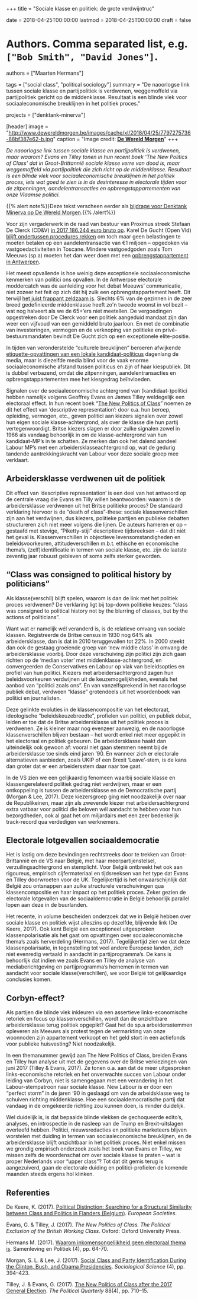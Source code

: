 +++
title = "Sociale klasse en politiek: de grote verdwijntruc"

date = 2018-04-25T00:00:00
lastmod = 2018-04-25T00:00:00
draft = false

# Authors. Comma separated list, e.g. `["Bob Smith", "David Jones"]`.
authors = ["Maarten Hermans"]

tags = ["social class", "political sociology"]
summary = "De naoorlogse link tussen sociale klasse en partijpolitiek is verdwenen, weggemoffeld via partijpolitiek gericht op de middenklasse. Resultaat is een blinde vlek voor sociaaleconomische breuklijnen in het politiek proces."

projects = ["denktank-minerva"]

[header]
image = "http://www.dewereldmorgen.be/images/cache/xl/2018/04/25/7797275736-88bf387e62-b.jpg"
caption = "Image credit: [**De Wereld Morgen**](http://dewereldmorgen.be/)"
+++

*De naoorlogse link tussen sociale klasse en partijpolitiek is verdwenen, maar waarom? Evans en Tilley tonen in hun recent boek ‘The New Politics of Class’ dat in Groot-Brittannië sociale klasse verre van dood is, maar weggemoffeld via partijpolitiek die zich richt op de middenklasse. Resultaat is een blinde vlek voor sociaaleconomische breuklijnen in het politiek proces, iets wat goed te zien is in de desinteresse in electorale tijden voor de zitpenningen, aandelentransacties en opbrengstappartementen van onze Vlaamse politici.*

{{% alert note%}}Deze tekst verscheen eerder als [bijdrage voor Denktank Minerva op De Wereld Morgen](http://www.dewereldmorgen.be/artikel/2018/04/25/sociale-klasse-en-politiek-de-grote-verdwijntruc).{{% /alert%}}

Voor zijn vergaderwerk in de raad van bestuur van Proximus streek Stefaan De Clerck (CD&V) [in 2017 186.244 euro bruto op](http://www.knack.be/nieuws/belgie/toplonen-bij-proximus-waarom-laten-we-dit-toe/article-opinion-978011.html). Karel De Gucht (Open Vld) [blijft ondertussen procedures rekken](https://www.tijd.be/politiek-economie/belgie-algemeen/Fiscus-wil-dading-sluiten-met-De-Gucht/10004084) om toch maar geen belastingen te moeten betalen op een aandelentransactie van €1 miljoen – opgedoken via vastgoedactiviteiten in Toscane. Mindere vastgoedgoden zoals Tom Meeuws (sp.a) moeten het dan weer doen met een [opbrengstappartement in Antwerpen](https://www.demorgen.be/politiek/antwerps-sp-a-boegbeeld-tom-meeuws-belegde-zelf-in-appartement-b9631e3e/).

Het meest opvallende is hoe weinig deze exceptionele sociaaleconomische kenmerken van politici ons opvallen. In de Antwerpse electorale moddercatch was de aanleiding voor het debat Meeuws’ communicatie, niet zozeer het feit op zich dát hij zulk een opbrengstappartement heeft. Dit terwijl [het juist frappant zeldzaam is](http://www.knack.be/nieuws/belgie/factcheck-heeft-de-modale-vlaming-echt-twee-of-meer-huizen/article-analyse-586891.html). Slechts 6% van de gezinnen in de zeer breed gedefinieerde middenklasse heeft zo'n tweede woonst in vol bezit – wat nog halveert als we de 65+’ers niet meetellen. De vergoedingen opgestreken door De Clerck voor een politiek aangeduid mandaat zijn dan weer een vijfvoud van een gemiddeld bruto jaarloon. En met de combinatie van investeringen, vermogen en de verknoping van politieke en privé-bestuursmandaten bevindt De Gucht zich op een exceptionele elite-positie.

In tijden van veronderstelde “culturele breuklijnen” beroeren afwijkende [etiquette-opvattingen van een lokale kandidaat-politicus](https://www.demorgen.be/politiek/kritiek-op-ultraorthodoxe-jood-die-vrouwen-de-hand-niet-wil-schudden-zwelt-aan-bc2b07c3/) dagenlang de media, maar is diezelfde media blind voor de vaak enorme sociaaleconomische afstand tussen politicus en zijn of haar kiespubliek. Dit is dubbel verbazend, omdat die zitpenningen, aandelentransacties en opbrengstappartementen mee het kiesgedrag beïnvloeden.

Signalen over de sociaaleconomische achtergrond van (kandidaat-)politici hebben namelijk volgens Geoffrey Evans en James Tilley weldegelijk een electoraal effect. In hun recent boek “[The New Politics of Class](https://global.oup.com/academic/product/the-new-politics-of-class-9780198755753)” noemen ze dit het effect van ‘descriptive representation’: door o.a. hun beroep, opleiding, vermogen, etc., geven politici aan kiezers signalen over zowel hun eigen sociale klasse-achtergrond, als over de klasse die hun partij vertegenwoordigt. Britse kiezers slagen er door zulke signalen zowel in 1966 als vandaag behoorlijk in om de klasse-achtergrond van hun kandidaat-MP’s in te schatten. Ze merken dan ook het dalend aandeel Labour MP’s met een arbeidersklasseachtergrond op, wat de gedurig tandende aantrekkingskracht van Labour voor deze sociale groep mee verklaart.

## Arbeidersklasse verdwenen uit de politiek

Dit effect van ‘descriptive representation’ is een deel van het antwoord op de centrale vraag die Evans en Tilly willen beantwoorden: waarom is de arbeidersklasse verdwenen uit het Britse politieke proces? De standaard verklaring hiervoor is de “death of class”-these: sociale klassenverschillen zijn aan het verdwijnen, dus kiezers, politieke partijen en publieke debatten structureren zich niet meer volgens die lijnen. De auteurs hameren er op – gestaafd met stevige, “Piketty-stijl” descriptieve tijdsreeksen – dat dit niét het geval is. Klassenverschillen in objectieve levensomstandigheden en beleidsvoorkeuren, attitudeverschillen m.b.t. ethische en economische thema’s, (zelf)identificatie in termen van sociale klasse, etc. zijn de laatste zeventig jaar robuust gebleven of soms zelfs sterker geworden.

## “Class was consigned to political history by politicians”

Als klasse(verschil) blijft spelen, waarom is dan de link met het politiek proces verdwenen? De verklaring ligt bij top-down politieke keuzes: “class was consigned to political history not by the blurring of classes, but by the actions of politicians”.

Want wat er namelijk wél veranderd is, is de relatieve omvang van sociale klassen. Registreerde de Britse census in 1930 nog 64% als arbeidersklasse, dan is dat in 2010 teruggevallen tot 22%. In 2000 steekt dan ook de gestaag groeiende groep van ‘new middle class’ in omvang de arbeidersklasse voorbij. Door deze verschuiving zijn politici zijn zich gaan richten op de ‘median voter’ met middenklasse-achtergrond, en convergeerden de Conservatives en Labour op vlak van beleidsopties en profiel van hun politici. Kiezers met arbeidersachtergrond zagen hun beleidsvoorkeuren verdwijnen uit de keuzemogelijkheden, evenals het aanbod van “politici zoals ons”. En van vanzelfsprekend in het naoorlogse publiek debat, verdween “klasse” grotendeels uit het woordenboek van politici en journalisten.

Deze gelinkte evoluties in de klassencompositie van het electoraat, ideologische “beleidskeuzebreedte”, profielen van politici, en publiek debat, leiden er toe dat de Britse arbeidersklasse uit het politiek proces is verdwenen. Ze is kleiner maar nog evenzeer aanwezig, en de naoorlogse klassenverschillen blijven bestaan – het wordt enkel niet meer opgepikt in het electoraal en politiek gebeuren. De arbeidersklasse haakt dan uiteindelijk ook gewoon af: vooral niet gaan stemmen neemt bij de arbeidersklasse toe sinds eind jaren ’90. En wanneer zich er electorale alternatieven aanbieden, zoals UKIP of een Brexit ‘Leave’-stem, is de kans dan groter dat er een arbeidersstem daar naar toe gaat.

In de VS zien we een gelijkaardig fenomeen waarbij sociale klasse en klassengerelateerd politiek gedrag niet verdwijnen, maar er een ontkoppeling is tussen de arbeidersklasse en de Democratische partij (Morgan & Lee, 2017). Deze kiezersgroep ging niet noodzakelijk over naar de Republikeinen, maar zijn als zwevende kiezer met arbeidersachtergrond extra vatbaar voor politici die beloven wél aandacht te hebben voor hun bezorgdheden, ook al gaat het om miljardairs met een zeer bedenkelijk track-record qua verdedigen van werknemers.

## Electorale lotgevallen sociaaldemocratie

Het is lastig om deze bevindingen rechtstreeks door te trekken van Groot-Brittannië en de VS naar België, met haar meerpartijenstelsel, verzuilingsachtergrond en stemplicht. Voor België ontbreekt het ook aan rigoureus, empirisch cijfermateriaal en tijdsreeksen van het type dat Evans en Tilley doorwroeten voor de UK. Tegelijkertijd is het onwaarschijnlijk dat België zou ontsnappen aan zulke structurele verschuivingen qua klassencompositie en haar impact op het politiek proces. Zeker gezien de electorale lotgevallen van de sociaaldemocratie in België behoorlijk parallel lopen aan deze in de buurlanden.

Het recente, in volume bescheiden onderzoek dat we in België hebben over sociale klasse en politiek wijst alleszins op dezelfde, blijvende link (De Keere, 2017). Ook kent België een exceptioneel uitgesproken klassenpolarisatie als het gaat om opvattingen over sociaaleconomische thema’s zoals herverdeling (Hermans, 2017). Tegelijkertijd zien we dat deze klassenpolarisatie, in tegenstelling tot veel andere Europese landen, zich niet evenredig vertaald in aandacht in partijprogramma’s. De kans is behoorlijk dat indien we zoals Evans en Tilley de analyse van mediaberichtgeving en partijprogramma’s hernemen in termen van aandacht voor sociale klasse(verschillen), we voor België tot gelijkaardige conclusies komen.

## Corbyn-effect?

Als partijen die blinde vlek inkleuren via een assertieve links-economische retoriek en focus op klassenverschillen, wordt dan de onzichtbare arbeidersklasse terug politiek opgepikt? Gaat het de sp.a arbeidersstemmen opleveren als Meeuws als protest tegen de vermarkting van onze woonnoden zijn appartement verkoopt en het geld stort in een actiefonds voor publieke huisvesting? Niet noodzakelijk.

In een themanummer gewijd aan The New Politics of Class, breiden Evans en Tilley hun analyse uit met de gegevens over de Britse verkiezingen van juni 2017 (Tilley & Evans, 2017). Ze tonen o.a. aan dat de meer uitgesproken links-economische retoriek en het onverwachte succes van Labour onder leiding van Corbyn, niet is samengegaan met een verandering in het Labour-stempatroon naar sociale klasse. New Labour is er door een “perfect storm” in de jaren ‘90 in geslaagd om van de arbeidsklasse weg te schuiven richting middenklasse. Hoe een sociaaldemocratische partij dat vandaag in de omgekeerde richting zou kunnen doen, is minder duidelijk.

Wel duidelijk is, is dat bepaalde blinde vlekken de gechoqueerde edito’s, analyses, en introspectie in de nasleep van de Trump en Brexit-uitslagen overleefd hebben. Politici, nieuwsredacties en politieke marketeers blijven worstelen met duiding in termen van sociaaleconomische breuklijnen, en de arbeidersklasse blijft onzichtbaar in het politiek proces. Niet enkel missen we grondig empirisch onderzoek zoals het boek van Evans en Tilley, we missen zelfs de woordenschat om over sociale klasse te praten – wat is proper Nederlands voor “upper class”? Tot dat dit gemis terug is aangezuiverd, gaan de electorale duiding en politici-profielen de komende maanden steeds ergens hol klinken.

## Referenties

De Keere, K. (2017). [Political Distinction: Searching for a Structural Similarity between Class and Politics in Flanders (Belgium)](https://doi.org/10.1080/14616696.2017.1371320). *European Societies*.

Evans, G. & Tilley, J. (2017). *The New Politics of Class. The Political Exclusion of the British Working Class*. Oxford: Oxford University Press.

Hermans M. (2017). [Waarom inkomensongelijkheid geen electoraal thema is](https://www.denktankminerva.be/analyse/waarom-inkomensongelijkheid-geen-electoraal-thema-is). Samenleving en Politiek (4), pp. 64-70.

Morgan, S. L. & Lee, J. (2017). [Social Class and Party Identification During the Clinton, Bush, and Obama Presidencies](https://doi.org/10.15195/v4.a16). *Sociological Science* (4), pp. 394–423.

Tilley, J. & Evans, G. (2017). [The New Politics of Class after the 2017 General Election](https://doi.org/10.1111/1467-923X.12434). *The Political Quarterly* 88(4), pp. 710–15.